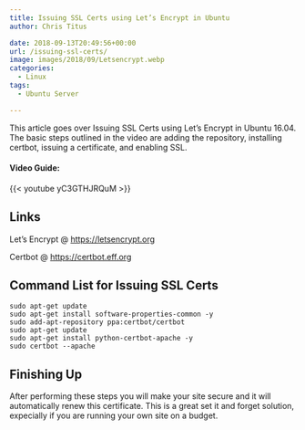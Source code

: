 ```yaml
---
title: Issuing SSL Certs using Let’s Encrypt in Ubuntu
author: Chris Titus

date: 2018-09-13T20:49:56+00:00
url: /issuing-ssl-certs/
image: images/2018/09/Letsencrypt.webp
categories:
  - Linux
tags:
  - Ubuntu Server

---
```

This article goes over Issuing SSL Certs using Let&#8217;s Encrypt in Ubuntu 16.04. The basic steps outlined in the video are adding the repository, installing certbot, issuing a certificate, and enabling SSL.<!--more-->

#### Video Guide:

{{< youtube yC3GTHJRQuM >}}  
  
## Links

Let&#8217;s Encrypt @ https://letsencrypt.org
  
Certbot @ https://certbot.eff.org

## Command List for Issuing SSL Certs

`sudo apt-get update`  
`sudo apt-get install software-properties-common -y`  
`sudo add-apt-repository ppa:certbot/certbot`  
`sudo apt-get update`  
`sudo apt-get install python-certbot-apache -y`  
`sudo certbot --apache`  

## Finishing Up

After performing these steps you will make your site secure and it will automatically renew this certificate. This is a great set it and forget solution, expecially if you are running your own site on a budget.

